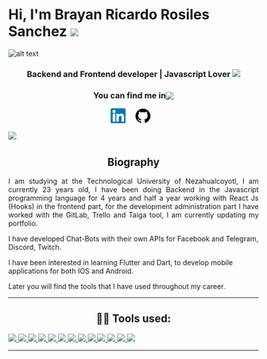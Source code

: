 
# Hi, I'm Brayan Ricardo Rosiles Sanchez <img src="https://media.giphy.com/media/hvRJCLFzcasrR4ia7z/giphy.gif" width="25px">
![alt text](https://miro.medium.com/max/3200/1*OF0xEMkWBv-69zvmNs6RDQ.gif) 
<h3 align="center">Backend and Frontend developer |  Javascript Lover  <img src="https://www.komarcalabs.com/images/mern.png" width="75px"> </h3>
<div align="center">
  <h3 align="center">You can find me in<img align="center" src="https://github.com/rajput2107/rajput2107/blob/master/Assets/Handshake.gif" height="33px" /></h3> 
</div>
<p align="center">
<a href="https://www.linkedin.com/in/andraderik/"><img src="https://github.com/deut-erium/deut-erium/blob/master/assets/linkedin.svg" width="30px" alt="LinkedIn"></a> &nbsp; &nbsp;
<a href="https://github.com/Andradeerik"><img src="https://github.com/deut-erium/deut-erium/blob/master/assets/github.svg" width="30px" alt="Github"></a> &nbsp;&nbsp;
</p>


<a href="#"><img src="https://yata-apix-a9caea66-ad78-425f-aa08-e292558ebb65.lss.locawebcorp.com.br/b7c7dbff38ae4f419c94ce8d2254b9d9.png"></a>
<h2 align="center">Biography</h2>

<p align="justify">
I am studying at the Technological University of Nezahualcoyotl, I am currently 23 years old, I have been doing Backend in the Javascript programming language for 4 years and half a year working with React Js (Hooks) in the frontend part, for the development administration part I have worked with the GitLab, Trello and Taiga tool, I am currently updating my portfolio.
  
I have developed Chat-Bots with their own APIs for Facebook and Telegram, Discord, Twitch.

I have been interested in learning Flutter and Dart, to develop mobile applications for both IOS and Android.

Later you will find the tools that I have used throughout my career.
</p>

---

<h2 align="center"> 👨‍💻 Tools used: </h2>


<a href="#">
<img src = "https://img.shields.io/badge/-Visual Studio code-007ACC?style=flat&logo=visual-studio-code" width="auto" height="25">
</a>
<a href="#">
<img src = "https://img.shields.io/badge/-JavaScript-black?style=flat&logo=javascript&logoColor=eed718" width="auto" height="25">
</a>

<a href="#">
<img src = "https://img.shields.io/badge/-firebase-161616?style=flat&logo=firebase&logoColor=FFCB2B" width="auto" height="25">
</a>

<a href="#">
<img src = "https://img.shields.io/badge/-Babel-black?style=flat&logo=Babel" width="auto" height="25">
</a>

<a href="#">
<img src = "https://img.shields.io/badge/-Github-black?style=flat&logo=github" width="auto" height="25">
</a>

<a href="#">
<img src = "https://img.shields.io/badge/-git-black?style=flat&logo=Git" width="auto" height="25">
</a>
<a href="#">
<img src = "https://img.shields.io/badge/-linux-FCC624?style=flat&logo=linux&logoColor=white" width="auto" height="25">
</a>
<a href="#">
<img src = "https://img.shields.io/badge/-mongodb-white?style=flat&logo=mongodb" width="auto" height="25">
</a>
<a href="#">
<img src = "https://img.shields.io/badge/-mysql-white?style=flat&logo=mysql" width="auto" height="25">
</a>
<a href="#">
<img src = "https://img.shields.io/badge/-node.js-white?style=flat&logo=node.js" width="auto" height="25">
</a>
<a href="#">
<img src = "https://img.shields.io/badge/-PostgreSQL-336791?style=flat&logo=postgresql" width="auto" height="25">
</a>
<a href="#">
<img src = "https://img.shields.io/badge/-TypeScript-007ACC?style=flat&logo=typescript" width="auto" height="25">
</a>
<a href="#">
<img src = "https://img.shields.io/badge/-React-161616?style=flat&logo=react&logoColor=00d9ff" width="auto" height="25">
</a>
<a href="#">

---



